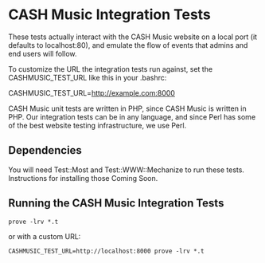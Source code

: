 # CASH Music Integration Tests

These tests actually interact with the CASH Music website on a local port (it
defaults to localhost:80), and emulate the flow of events that admins and end
users will follow.

To customize the URL the integration tests run against, set the
CASHMUSIC_TEST_URL like this in your .bashrc:

   CASHMUSIC_TEST_URL=http://example.com:8000

CASH Music unit tests are written in PHP, since CASH Music is written
in PHP. Our integration tests can be in any language, and since Perl
has some of the best website testing infrastructure, we use Perl.

## Dependencies

You will need Test::Most and Test::WWW::Mechanize to run these tests.
Instructions for installing those Coming Soon.

## Running the CASH Music Integration Tests

    prove -lrv *.t

or with a custom URL:

    CASHMUSIC_TEST_URL=http://localhost:8000 prove -lrv *.t
